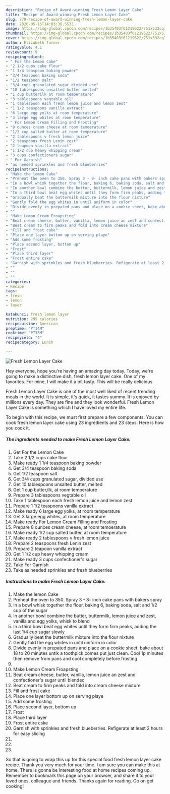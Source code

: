 ```yaml
---
description: "Recipe of Award-winning Fresh Lemon Layer Cake"
title: "Recipe of Award-winning Fresh Lemon Layer Cake"
slug: 770-recipe-of-award-winning-fresh-lemon-layer-cake
date: 2020-05-15T14:03:36.553Z
image: https://img-global.cpcdn.com/recipes/1b35403f61219622/751x532cq70/fresh-lemon-layer-cake-recipe-main-photo.jpg
thumbnail: https://img-global.cpcdn.com/recipes/1b35403f61219622/751x532cq70/fresh-lemon-layer-cake-recipe-main-photo.jpg
cover: https://img-global.cpcdn.com/recipes/1b35403f61219622/751x532cq70/fresh-lemon-layer-cake-recipe-main-photo.jpg
author: Elizabeth Turner
ratingvalue: 4.1
reviewcount: 9
recipeingredient:
- " For the Lemon Cake"
- "2 1/2 cups cake flour"
- "1 1/4 teaspoon baking powder"
- "3/4 teaspoon baking soda"
- "1/2 teaspoon salt"
- "3/4 cups granulated sugar divided use"
- "10 tablespoons unsalted butter melted"
- "1 cup butterilk at room temperature"
- "3 tablespoons vegtable oil"
- "1 tablespoon each fresh lemon juice and lemon zest"
- "1 1/2 teaspoons vanilla extract"
- "6 large egg yolks at room temperature"
- "3 large egg whites at room temperature"
- " For Lemon Cream Filling and Frosting"
- "8 ounces cream cheese at room temoerature"
- "1/2 cup salted butter at room temperature"
- "2 tablespoons v fresh lemon juice"
- "2 teaspoons fresh Lenin zest"
- "2 teapoon vanilla extract"
- "1 1/2 cup heavy whipping cream"
- "3 cups confectioners sugar"
- " For Garnish"
- "as needed sprinkles and fresh blueberries"
recipeinstructions:
- "Make the lemon Cake"
- "Preheat the oven to 350. Spray 3 - 8- inch cake pans with bakers spray"
- "In a bowl whisk together the flour, baking 6, baking soda, salt and 1/2 cup of the sugar"
- "In another bowl combine the butter, buttermilk, lemon juice and zest, vanilla and egg yolks, whisk to blend"
- "In a third bowl beat egg whites until they form firm peaks, adding the last 1/4 cup sugar slowly"
- "Gradually beat the buttermilk mixture into the flour nixture"
- "Gently fold the egg whites in until uniform in color"
- "Divide evenly in prepated pans and place on a cookie sheet, bake about 18 to 20 minutes untik a toothpick comes put just clean. Cool 1p minutes then remove from pans and cool completely before frosting"
- ""
- "Make Lemon Cream Froapsting"
- "Beat cream cheese, butter, vanilla, lemon juice an zest and confectioner&#39;s sugar until blendec"
- "Beat cream to firm peaks and fold into cream cheese mixture"
- "Fill and frost cake"
- "Place one layer bottom up on serving playe"
- "Add some frosting"
- "Place second layer, bottom up"
- "Frost"
- "Place third layer"
- "Frost entire cske"
- "Garnish with sprinkles and fresh blueberries. Refigerate at least 2 hours for easy slicing"
- ""
- ""
- ""
categories:
- Recipe
tags:
- fresh
- lemon
- layer

katakunci: fresh lemon layer 
nutrition: 295 calories
recipecuisine: American
preptime: "PT14M"
cooktime: "PT33M"
recipeyield: "4"
recipecategory: Lunch

---
```



![Fresh Lemon Layer Cake](https://img-global.cpcdn.com/recipes/1b35403f61219622/751x532cq70/fresh-lemon-layer-cake-recipe-main-photo.jpg)

Hey everyone, hope you're having an amazing day today. Today, we're going to make a distinctive dish, fresh lemon layer cake. One of my favorites. For mine, I will make it a bit tasty. This will be really delicious.

Fresh Lemon Layer Cake is one of the most well liked of recent trending meals in the world. It is simple, it's quick, it tastes yummy. It is enjoyed by millions every day. They are fine and they look wonderful. Fresh Lemon Layer Cake is something which I have loved my entire life.




To begin with this recipe, we must first prepare a few components. You can cook fresh lemon layer cake using 23 ingredients and 23 steps. Here is how you cook it.

<!--inarticleads1-->

##### The ingredients needed to make Fresh Lemon Layer Cake:

1. Get  For the Lemon Cake
1. Take 2 1/2 cups cake flour
1. Make ready 1 1/4 teaspoon baking powder
1. Get 3/4 teaspoon baking soda
1. Get 1/2 teaspoon salt
1. Get 3/4 cups granulated sugar, divided use
1. Get 10 tablespoons unsalted butter, melted
1. Get 1 cup butter,ilk, at room temperature
1. Prepare 3 tablespoons vegtable oil
1. Take 1 tablespoon each fresh lemon juice and lemon zest
1. Prepare 1 1/2 teaspoons vanilla extract
1. Make ready 6 large egg yolks, at room temperature
1. Get 3 large egg whites, at room temperature
1. Make ready  For Lemon Cream Filling and Frosting
1. Prepare 8 ounces cream cheese, at room temoerature
1. Make ready 1/2 cup salted butter, at room temperature
1. Make ready 2 tablespoons v fresh lemon juice
1. Prepare 2 teaspoons fresh Lenin zest
1. Prepare 2 teapoon vanilla extract
1. Get 1 1/2 cup heavy whipping cream
1. Make ready 3 cups confectioner&#39;s sugar
1. Take  For Garnish
1. Take as needed sprinkles and fresh blueberries




<!--inarticleads2-->

##### Instructions to make Fresh Lemon Layer Cake:

1. Make the lemon Cake
1. Preheat the oven to 350. Spray 3 - 8- inch cake pans with bakers spray
1. In a bowl whisk together the flour, baking 6, baking soda, salt and 1/2 cup of the sugar
1. In another bowl combine the butter, buttermilk, lemon juice and zest, vanilla and egg yolks, whisk to blend
1. In a third bowl beat egg whites until they form firm peaks, adding the last 1/4 cup sugar slowly
1. Gradually beat the buttermilk mixture into the flour nixture
1. Gently fold the egg whites in until uniform in color
1. Divide evenly in prepated pans and place on a cookie sheet, bake about 18 to 20 minutes untik a toothpick comes put just clean. Cool 1p minutes then remove from pans and cool completely before frosting
1. 
1. Make Lemon Cream Froapsting
1. Beat cream cheese, butter, vanilla, lemon juice an zest and confectioner&#39;s sugar until blendec
1. Beat cream to firm peaks and fold into cream cheese mixture
1. Fill and frost cake
1. Place one layer bottom up on serving playe
1. Add some frosting
1. Place second layer, bottom up
1. Frost
1. Place third layer
1. Frost entire cske
1. Garnish with sprinkles and fresh blueberries. Refigerate at least 2 hours for easy slicing
1. 
1. 
1. 




So that is going to wrap this up for this special food fresh lemon layer cake recipe. Thank you very much for your time. I am sure you can make this at home. There is gonna be interesting food at home recipes coming up. Remember to bookmark this page on your browser, and share it to your loved ones, colleague and friends. Thanks again for reading. Go on get cooking!
